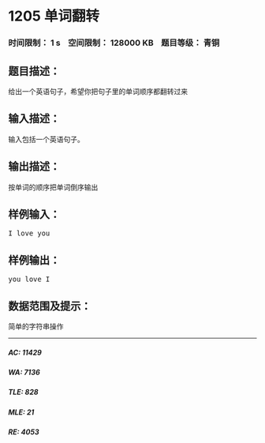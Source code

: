 # 1205 单词翻转   
### 时间限制： 1 s&nbsp;&nbsp;&nbsp;&nbsp;空间限制： 128000 KB&nbsp;&nbsp;&nbsp;&nbsp;题目等级： 青铜  
## 题目描述：  

<pre>
给出一个英语句子，希望你把句子里的单词顺序都翻转过来
</pre>
  
  
## 输入描述：  

<pre>
输入包括一个英语句子。
</pre>
  
  
## 输出描述：  

<pre>
按单词的顺序把单词倒序输出
</pre>
  
  
## 样例输入：  

<pre>
I love you
</pre>
  
  
## 样例输出：  

<pre>
you love I
</pre>
  
  
## 数据范围及提示：  

<pre>
简单的字符串操作
</pre>
  
  
***  

##### AC: 11429  
##### WA: 7136  
##### TLE: 828  
##### MLE: 21  
##### RE: 4053  
